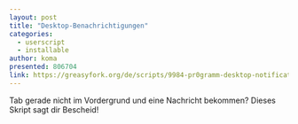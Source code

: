 ```yaml
---
layout: post
title: "Desktop-Benachrichtigungen"
categories:
  - userscript
  - installable
author: koma
presented: 806704
link: https://greasyfork.org/de/scripts/9984-pr0gramm-desktop-notification
---
```


Tab gerade nicht im Vordergrund und eine Nachricht bekommen? Dieses Skript sagt dir Bescheid!
